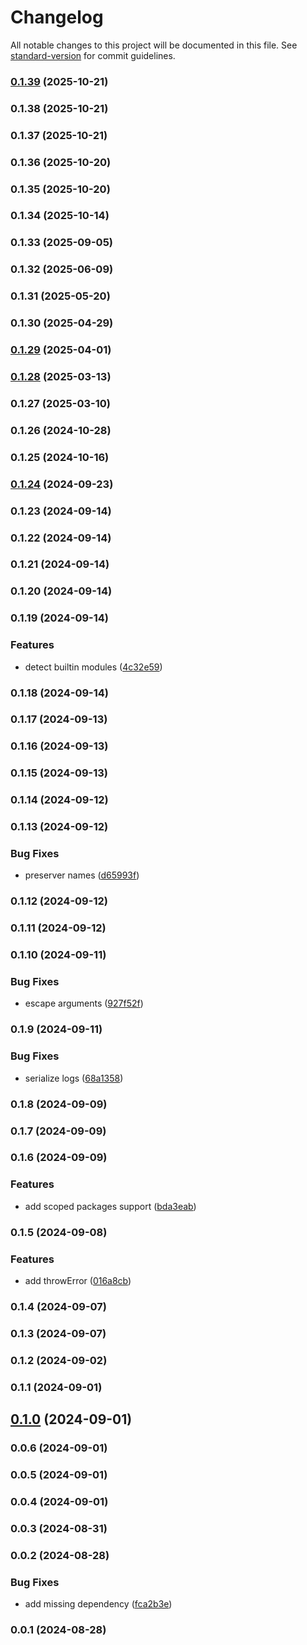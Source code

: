 # Changelog

All notable changes to this project will be documented in this file. See [standard-version](https://github.com/conventional-changelog/standard-version) for commit guidelines.

### [0.1.39](https://github.com/Kikobeats/isolated-function/compare/v0.1.38...v0.1.39) (2025-10-21)

### 0.1.38 (2025-10-21)

### 0.1.37 (2025-10-21)

### 0.1.36 (2025-10-20)

### 0.1.35 (2025-10-20)

### 0.1.34 (2025-10-14)

### 0.1.33 (2025-09-05)

### 0.1.32 (2025-06-09)

### 0.1.31 (2025-05-20)

### 0.1.30 (2025-04-29)

### [0.1.29](https://github.com/Kikobeats/isolated-function/compare/v0.1.28...v0.1.29) (2025-04-01)

### [0.1.28](https://github.com/Kikobeats/isolated-function/compare/v0.1.27...v0.1.28) (2025-03-13)

### 0.1.27 (2025-03-10)

### 0.1.26 (2024-10-28)

### 0.1.25 (2024-10-16)

### [0.1.24](https://github.com/Kikobeats/isolated-function/compare/v0.1.23...v0.1.24) (2024-09-23)

### 0.1.23 (2024-09-14)

### 0.1.22 (2024-09-14)

### 0.1.21 (2024-09-14)

### 0.1.20 (2024-09-14)

### 0.1.19 (2024-09-14)


### Features

* detect builtin modules ([4c32e59](https://github.com/Kikobeats/isolated-function/commit/4c32e59c4acbb84aa119c482bbfaf57dc1a0c615))

### 0.1.18 (2024-09-14)

### 0.1.17 (2024-09-13)

### 0.1.16 (2024-09-13)

### 0.1.15 (2024-09-13)

### 0.1.14 (2024-09-12)

### 0.1.13 (2024-09-12)


### Bug Fixes

* preserver names ([d65993f](https://github.com/Kikobeats/isolated-function/commit/d65993f91a186e62a211cc8903f112d3849f8cbe))

### 0.1.12 (2024-09-12)

### 0.1.11 (2024-09-12)

### 0.1.10 (2024-09-11)


### Bug Fixes

* escape arguments ([927f52f](https://github.com/Kikobeats/isolated-function/commit/927f52fe326092c36ca2c06d105339acad35a7c5))

### 0.1.9 (2024-09-11)


### Bug Fixes

* serialize logs ([68a1358](https://github.com/Kikobeats/isolated-function/commit/68a135809c43db224120019f0e0b0074c6f8bda6))

### 0.1.8 (2024-09-09)

### 0.1.7 (2024-09-09)

### 0.1.6 (2024-09-09)


### Features

* add scoped packages support ([bda3eab](https://github.com/Kikobeats/isolated-function/commit/bda3eab471956152933e1094dff8795a4587f6ee))

### 0.1.5 (2024-09-08)


### Features

* add throwError ([016a8cb](https://github.com/Kikobeats/isolated-function/commit/016a8cbe7ab3d0b3fd91e0595b9ad205f6ecf720))

### 0.1.4 (2024-09-07)

### 0.1.3 (2024-09-07)

### 0.1.2 (2024-09-02)

### 0.1.1 (2024-09-01)

## [0.1.0](https://github.com/Kikobeats/isolated-function/compare/v0.0.6...v0.1.0) (2024-09-01)

### 0.0.6 (2024-09-01)

### 0.0.5 (2024-09-01)

### 0.0.4 (2024-09-01)

### 0.0.3 (2024-08-31)

### 0.0.2 (2024-08-28)


### Bug Fixes

* add missing dependency ([fca2b3e](https://github.com/Kikobeats/isolated-function/commit/fca2b3e926167594bcc6ad158b08d0fa5f5f9c0d))

### 0.0.1 (2024-08-28)
